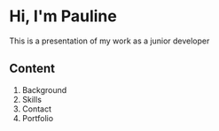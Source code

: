 # Hi, I'm Pauline

This is a presentation of my work as a junior developer

## Content

1. Background
2. Skills
3. Contact
4. Portfolio
